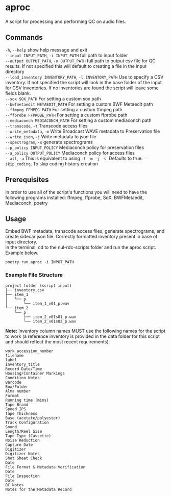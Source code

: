 # aproc
A script for processing and performing QC on audio files.

## Commands
`-h`, `--help`            show help message and exit   
`--input INPUT_PATH`, `-i INPUT_PATH`
                      full path to input folder   
`--output OUTPUT_PATH`, `-o OUTPUT_PATH`
                      full path to output csv file for QC results. If not specified this will default to creating a file in the input directory   
`--load_inventory INVENTORY_PATH`, `-l INVENTORY_PATH`
                      Use to specify a CSV inventory. If not specified the script will look in the base folder of the input for CSV inventories. If no inventories are found the script will leave some fields blank.   
`--sox SOX_PATH`        For setting a custom sox path   
`--bwfmetaedit METAEDIT_PATH`
                      For setting a custom BWF Metaedit path   
`--ffmpeg FFMPEG_PATH`  For setting a custom ffmpeg path   
`--ffprobe FFPROBE_PATH`
                      For setting a custom ffprobe path   
`--mediaconch MEDIACONCH_PATH`
                      For setting a custom mediaconch path   
`--transcode`, `-t`       Transcode access files   
`--write_metadata`, `-m`  Write Broadcast WAVE metadata to Preservation file   
`--write_json`, `-j`      Write metadata to json file   
`--spectrogram`, `-s`     generate spectrograms   
`--p_policy INPUT_POLICY`
                      Mediaconch policy for preservation files   
`--a_policy OUTPUT_POLICY`
                      Mediaconch policy for access files   
`--all`, `-a`         This is equivalent to using `-t -m -j -s`. Defaults to true. 
`--skip_coding`,      To skip coding history creation

## Prerequisites
In order to use all of the script's functions you will need to have the following programs installed: ffmpeg, ffprobe, SoX, BWFMetaedit, Mediaconch, poetry

## Usage
Embed BWF metadata, transcode access files, generate spectrograms, and create sidecar json file. Correctly formatted inventory present in base of input directory.  
In the terminal, cd to the nul-rdc-scripts folder and run the aproc script. Example below.
```
poetry run aproc -i INPUT_PATH
```
### Example File Structure
```
project folder (script input)
├── inventory.csv
├── item_1
│   └── p
│       └── item_1_v01_p.wav
└── item_2
    └── p
        ├── item_2_v01s01_p.wav
        └── item_2_v01s02_p.wav
```

**Note:** Inventory column names MUST use the following names for the script to work (a reference inventory is provided in the data folder for this script and should reflect the most recent requirements):
```
work_accession_number
filename
label
inventory_title
Record Date/Time
Housing/Container Markings
Condition Notes
Barcode
Box/Folder
Alma number
Format
Running time (mins)
Tape Brand
Speed IPS
Tape Thickness
Base (acetate/polyester)
Track Configuration
Sound
Length/Reel Size
Tape Type (Cassette)
Noise Reduction
Capture Date
Digitizer
Digitizer Notes
Shot Sheet Check
Date
File Format & Metadata Verification
Date
File Inspection
Date
QC Notes
Notes for the Metadata Record
```
